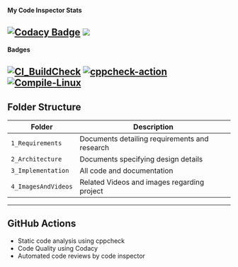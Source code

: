 **My Code Inspector Stats**

[![Codacy Badge](https://www.code-inspector.com/project/28769/score/svg)](https://www.codacy.com/gh/SHA160/STEPin_EmbeddedC/dashboard?utm_source=github.com&amp;utm_medium=referral&amp;utm_content=SHA160/STEPin_EmbeddedC&amp;utm_campaign=Badge_Grade)
<a>
<img src="https://www.code-inspector.com/project/28769/status/svg">
</a>
----------------------------------------------------------------------------------------------------------------------------------------------------------------------------
**Badges**

[![CI_BuildCheck](https://github.com/SHA160/STEPin_EmbeddedC/actions/workflows/main.yml/badge.svg)](https://github.com/SHA160/STEPin_EmbeddedC/actions/workflows/main.yml)
[![cppcheck-action](https://github.com/SHA160/STEPin_EmbeddedC/actions/workflows/cppcheck.yml/badge.svg)](https://github.com/SHA160/STEPin_EmbeddedC/actions/workflows/cppcheck.yml)
[![Compile-Linux](https://github.com/SHA160/STEPin_EmbeddedC/actions/workflows/Compile.yml/badge.svg)](https://github.com/SHA160/STEPin_EmbeddedC/actions/workflows/Compile.yml)
----------------------------------------------------------------------------------------------------------------------------------------------------------------------------
## Folder Structure
Folder             | Description
-------------------| -----------------------------------------
`1_Requirements`   | Documents detailing requirements and research
`2_Architecture`         | Documents specifying design details
`3_Implementation` | All code and documentation
`4_ImagesAndVideos`| Related Videos and images regarding project
----------------------------------------------------------------------------------------------------------------------------------------------------------------------------
## GitHub Actions
* Static code analysis using cppcheck
* Code Quality using Codacy
* Automated code reviews by code inspector
